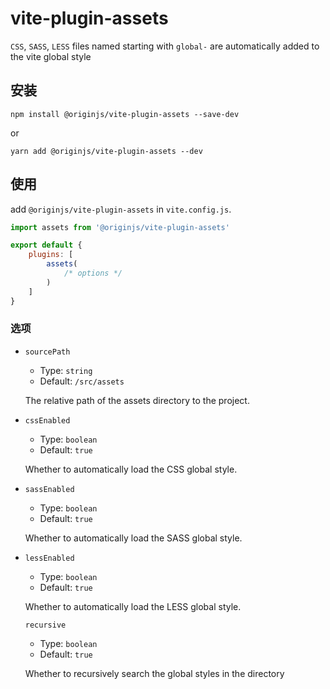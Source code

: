 # vite-plugin-assets

`CSS`, `SASS`, `LESS` files named starting with `global-` are automatically added to the vite global style

## 安装

```shell
npm install @originjs/vite-plugin-assets --save-dev
```

or

```shell
yarn add @originjs/vite-plugin-assets --dev
```

## 使用

add `@originjs/vite-plugin-assets` in `vite.config.js`.

```js
import assets from '@originjs/vite-plugin-assets'

export default {
    plugins: [
        assets(
            /* options */
        )
    ]
}
```

### 选项

- `sourcePath`

  - Type: `string`
  - Default: `/src/assets`

  The relative path of the assets directory to the project.

- `cssEnabled`

  - Type: `boolean`
  - Default: `true`

  Whether to automatically load the CSS global style.

- `sassEnabled`

  - Type: `boolean`
  - Default: `true`

  Whether to automatically load the SASS global style.

- `lessEnabled`

  - Type: `boolean`
  - Default: `true`

  Whether to automatically load the LESS global style.

  `recursive`

  - Type: `boolean`
  - Default: `true`

  Whether to recursively search the global styles in the directory
